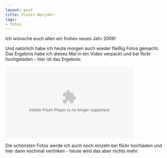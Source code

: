 ```yaml
--- 
layout: post
title: Prosit Neujahr!
tags: 
- fotos
---
```

Ich wünsche euch allen ein frohes neues Jahr 2009!

Und natürlich habe ich heute morgen auch wieder fleißig Fotos gemacht. Das Ergebnis habe ich dieses Mal in ein Video verpackt und bei flickr hochgeladen - hier ist das Ergebnis:

<object type="application/x-shockwave-flash" width="400" height="227" data="http://www.flickr.com/apps/video/stewart.swf?v=63881" classid="clsid:D27CDB6E-AE6D-11cf-96B8-444553540000"> <param name="flashvars" value="intl_lang=de-de&amp;photo_secret=2bf80ee9db&amp;photo_id=3156872319"></param> <param name="movie" value="http://www.flickr.com/apps/video/stewart.swf?v=63881"></param> <param name="bgcolor" value="#000000"></param> <param name="allowFullScreen" value="true"></param><embed type="application/x-shockwave-flash" src="http://www.flickr.com/apps/video/stewart.swf?v=63881" bgcolor="#000000" allowfullscreen="true" flashvars="intl_lang=de-de&amp;photo_secret=2bf80ee9db&amp;photo_id=3156872319" height="227" width="400"></embed></object>

Die schönsten Fotos werde ich auch noch einzeln bei flickr hochladen und hier dann nochmal verlinken - heute wird das aber nichts mehr.
